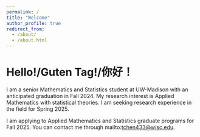 ```yaml
---
permalink: /
title: "Welcome"
author_profile: true
redirect_from: 
  - /about/
  - /about.html
---
```


Hello!/Guten Tag!/你好！
======
I am a senior Mathematics and Statistics student at UW-Madison with an anticipated graduation in Fall 2024. My research interest is Applied Mathematics with statistical theories. I am seeking research experience in the field for Spring 2025. 

I am applying to Applied Mathematics and Statistics graduate programs for Fall 2025. You can contact me through mailto:tchen433@wisc.edu.
